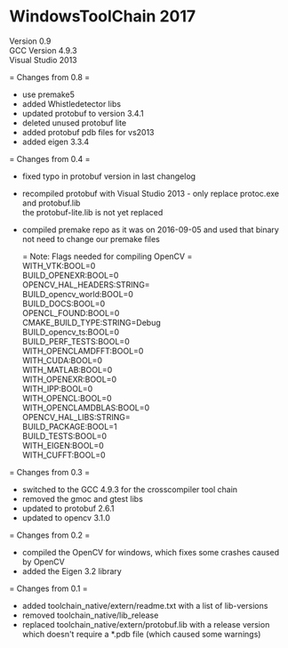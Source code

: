 # WindowsToolChain 2017

Version 0.9  
GCC Version 4.9.3  
Visual Studio 2013  

= Changes from 0.8 =  
 - use premake5
 - added Whistledetector libs  
 - updated protobuf to version 3.4.1
 - deleted unused protobuf lite
 - added protobuf pdb files for vs2013  
 - added eigen 3.3.4


= Changes from 0.4 =  
 - fixed typo in protobuf version in last changelog  
 - recompiled protobuf with Visual Studio 2013 - only replace protoc.exe and protobuf.lib   
   the protobuf-lite.lib is not yet replaced  
 - compiled premake repo as it was on 2016-09-05 and used that binary  
   not need to change our premake files  
   
   = Note: Flags needed for compiling OpenCV =   
        WITH_VTK:BOOL=0  
        BUILD_OPENEXR:BOOL=0  
        OPENCV_HAL_HEADERS:STRING=  
        BUILD_opencv_world:BOOL=0  
        BUILD_DOCS:BOOL=0  
        OPENCL_FOUND:BOOL=0  
        CMAKE_BUILD_TYPE:STRING=Debug  
        BUILD_opencv_ts:BOOL=0  
        BUILD_PERF_TESTS:BOOL=0  
        WITH_OPENCLAMDFFT:BOOL=0  
        WITH_CUDA:BOOL=0  
        WITH_MATLAB:BOOL=0  
        WITH_OPENEXR:BOOL=0  
        WITH_IPP:BOOL=0  
        WITH_OPENCL:BOOL=0  
        WITH_OPENCLAMDBLAS:BOOL=0  
        OPENCV_HAL_LIBS:STRING=  
        BUILD_PACKAGE:BOOL=1  
        BUILD_TESTS:BOOL=0  
        WITH_EIGEN:BOOL=0  
        WITH_CUFFT:BOOL=0     
   
 
= Changes from 0.3 =  
 - switched to the GCC 4.9.3 for the crosscompiler tool chain   
 - removed the gmoc and gtest libs  
 - updated to protobuf 2.6.1  
 - updated to opencv 3.1.0  
 
= Changes from 0.2 =   
 - compiled the OpenCV for windows, which fixes some crashes caused by OpenCV  
 - added the Eigen 3.2 library  

= Changes from 0.1 =  
 - added toolchain_native/extern/readme.txt with a list of lib-versions  
 - removed toolchain_native/lib_release  
 - replaced toolchain_native/extern/protobuf.lib with a release version which doesn't require a *.pdb file (which caused some warnings)  